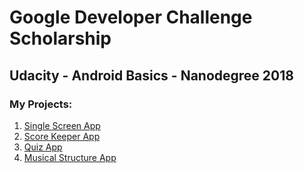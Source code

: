 # Google Developer Challenge Scholarship
## Udacity - Android Basics - Nanodegree 2018

### My Projects:
1.  [Single Screen App](https://github.com/Berov/GoogleDeveloperChallengeScholarship-AndroidBasics-Nanodegree-2018/tree/master/FirstProject-SingleScreenApp)
2. [Score Keeper App](https://github.com/Berov/GoogleDeveloperChallengeScholarship-AndroidBasics-Nanodegree-2018/tree/master/SecondProject-ScoreKeeperApp)
3. [Quiz App](https://github.com/Berov/GoogleDeveloperChallengeScholarship-AndroidBasics-Nanodegree-2018/tree/master/ThirdProject-QuizApp)
4. [Musical Structure App](https://github.com/Berov/GoogleDeveloperChallengeScholarship-AndroidBasics-Nanodegree-2018/tree/master/FourthProject-MusicalStructureApp)

